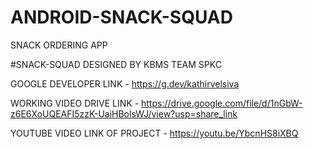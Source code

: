 # ANDROID-SNACK-SQUAD
SNACK ORDERING APP


#SNACK-SQUAD DESIGNED BY KBMS TEAM SPKC

GOOGLE DEVELOPER LINK - https://g.dev/kathirvelsiva

WORKING VIDEO DRIVE LINK - https://drive.google.com/file/d/1nGbW-z6E6XoUQEAFI5zzK-UaiHBolsWJ/view?usp=share_link

YOUTUBE VIDEO LINK OF PROJECT - https://youtu.be/YbcnHS8iXBQ

